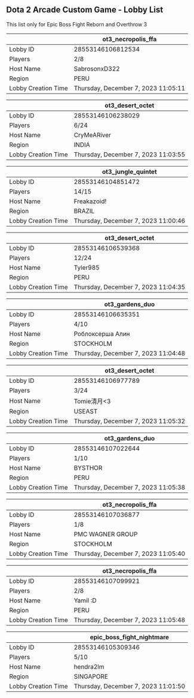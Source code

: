 ## Dota 2 Arcade Custom Game - Lobby List

This list only for Epic Boss Fight Reborn and Overthrow 3

|  | ot3_necropolis_ffa |
| ------ | ------ |
| Lobby ID | 28553146106812534 |
| Players | 2/8 |
| Host Name | SabrosonxD322 |
| Region | PERU |
| Lobby Creation Time | Thursday, December 7, 2023 11:05:11 |


|  | ot3_desert_octet |
| ------ | ------ |
| Lobby ID | 28553146106238029 |
| Players | 6/24 |
| Host Name | CryMeARiver |
| Region | INDIA |
| Lobby Creation Time | Thursday, December 7, 2023 11:03:55 |


|  | ot3_jungle_quintet |
| ------ | ------ |
| Lobby ID | 28553146104851472 |
| Players | 14/15 |
| Host Name | Freakazoid! |
| Region | BRAZIL |
| Lobby Creation Time | Thursday, December 7, 2023 11:00:46 |


|  | ot3_desert_octet |
| ------ | ------ |
| Lobby ID | 28553146106539368 |
| Players | 12/24 |
| Host Name | Tyler985 |
| Region | PERU |
| Lobby Creation Time | Thursday, December 7, 2023 11:04:35 |


|  | ot3_gardens_duo |
| ------ | ------ |
| Lobby ID | 28553146106635351 |
| Players | 4/10 |
| Host Name | Роблоксерша Алин |
| Region | STOCKHOLM |
| Lobby Creation Time | Thursday, December 7, 2023 11:04:48 |


|  | ot3_desert_octet |
| ------ | ------ |
| Lobby ID | 28553146106977789 |
| Players | 3/24 |
| Host Name | Tomie清月<3 |
| Region | USEAST |
| Lobby Creation Time | Thursday, December 7, 2023 11:05:32 |


|  | ot3_gardens_duo |
| ------ | ------ |
| Lobby ID | 28553146107022644 |
| Players | 1/10 |
| Host Name | BYSTHOR |
| Region | PERU |
| Lobby Creation Time | Thursday, December 7, 2023 11:05:38 |


|  | ot3_necropolis_ffa |
| ------ | ------ |
| Lobby ID | 28553146107036877 |
| Players | 1/8 |
| Host Name | PMC WAGNER GROUP |
| Region | STOCKHOLM |
| Lobby Creation Time | Thursday, December 7, 2023 11:05:40 |


|  | ot3_necropolis_ffa |
| ------ | ------ |
| Lobby ID | 28553146107099921 |
| Players | 2/8 |
| Host Name | Yamil :D |
| Region | PERU |
| Lobby Creation Time | Thursday, December 7, 2023 11:05:48 |


|  | epic_boss_fight_nightmare |
| ------ | ------ |
| Lobby ID | 28553146105309346 |
| Players | 5/10 |
| Host Name | hendra2lm |
| Region | SINGAPORE |
| Lobby Creation Time | Thursday, December 7, 2023 11:01:50 |


